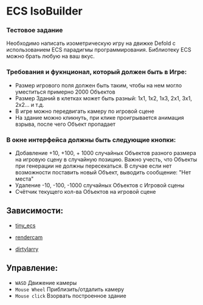 # ECS IsoBuilder

### Тестовое задание

Необходимо написать изометрическую игру на движке Defold с использованием ECS парадигмы программирования.
Библиотеку ECS можно брать любую на ваш вкус.

### Требования и фукнционал, который должен быть в Игре:
  - Размер игрового поля должен быть таким, чтобы на нем могло уместиться примерно 2000 Объектов
  - Размер Зданий в клетках может быть разный: 1x1, 1x2, 1x3, 2x1, 3x1, 2x2... и т.д.
  - В игре можно передвигать камеру по игровой сцене
  - На здание можно кликнуть, при клике проигрывается анимация взрыва, после чего Объект пропадает

### В окне интерфейса должны быть следующие кнопки:
  - Добавление +10, +100, + 1000 случайных Объектов разного размера на игровую сцену в случайную позицию. Важно учесть, что Объекты при генерации не должны пересекаться. В случае если нет возможности поставить новый Объект, выводить сообщение: "Нет места"
  - Удаление -10, -100, -1000 случайных Объектов с Игровой сцены
  - Счётчик текущего кол-ва Объектов на игровой сцене

## Зависимости:

  - [tiny_ecs](https://github.com/bakpakin/tiny-ecs)

  - [rendercam](https://github.com/rgrams/rendercam)

  - [dirtylarry](https://github.com/andsve/dirtylarry)

## Управление:

- `WASD` Движение камеры
- `Mouse Wheel` Приблизить/отдалить камеру
- `Mouse click` Взорвать построенное здание
